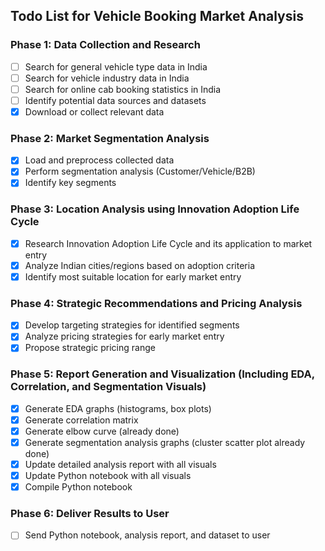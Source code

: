 ## Todo List for Vehicle Booking Market Analysis

### Phase 1: Data Collection and Research
- [ ] Search for general vehicle type data in India
- [ ] Search for vehicle industry data in India
- [ ] Search for online cab booking statistics in India
- [ ] Identify potential data sources and datasets
- [x] Download or collect relevant data

### Phase 2: Market Segmentation Analysis
- [x] Load and preprocess collected data
- [x] Perform segmentation analysis (Customer/Vehicle/B2B)
- [x] Identify key segments

### Phase 3: Location Analysis using Innovation Adoption Life Cycle
- [x] Research Innovation Adoption Life Cycle and its application to market entry
- [x] Analyze Indian cities/regions based on adoption criteria
- [x] Identify most suitable location for early market entry

### Phase 4: Strategic Recommendations and Pricing Analysis
- [x] Develop targeting strategies for identified segments
- [x] Analyze pricing strategies for early market entry
- [x] Propose strategic pricing range

### Phase 5: Report Generation and Visualization (Including EDA, Correlation, and Segmentation Visuals)
- [x] Generate EDA graphs (histograms, box plots)
- [x] Generate correlation matrix
- [x] Generate elbow curve (already done)
- [x] Generate segmentation analysis graphs (cluster scatter plot already done)
- [x] Update detailed analysis report with all visuals
- [x] Update Python notebook with all visuals
- [x] Compile Python notebook

### Phase 6: Deliver Results to User
- [ ] Send Python notebook, analysis report, and dataset to user

